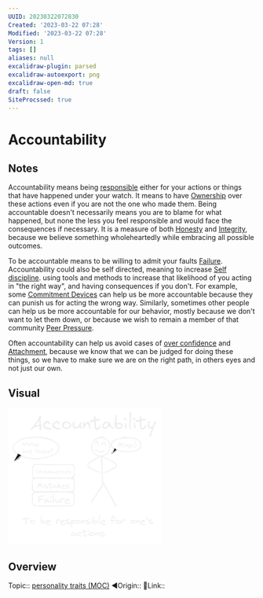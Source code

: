```yaml
---
UUID: 20230322072830
Created: '2023-03-22 07:28'
Modified: '2023-03-22 07:28'
Version: 1
tags: []
aliases: null
excalidraw-plugin: parsed
excalidraw-autoexport: png
excalidraw-open-md: true
draft: false
SiteProcssed: true
---
```


# Accountability

## Notes

Accountability means being [responsible](/notes/responsibility.md) either for your actions or things that have happened under your watch. It means to have [Ownership](/notes/ownership.md) over these actions even if you are not the one who made them. Being accountable doesn't necessarily means you are to blame for what happened, but none the less you feel responsible and would face the consequences if necessary. It is a measure of both [Honesty](/notes/honesty.md) and [Integrity](/notes/integrity.md), because we believe something wholeheartedly while embracing all possible outcomes. 

To be accountable means to be willing to admit your faults [Failure](/notes/failure.md).
Accountability could also be self directed, meaning to increase [Self discipline](/notes/self-control.md). using tools and methods to increase that likelihood of you acting in "the right way", and having consequences if you don't. For example, some [Commitment Devices](/notes/commitment-devices.md) can help us be more accountable because they can punish us for acting the wrong way. Similarly, sometimes other people can help us be more accountable for our behavior, mostly because we don't want to let them down, or because we wish to remain a member of that community [Peer Pressure](/notes/social-environment.md).

Often accountability can help us avoid cases of [over confidence](/notes/over-confidence.md) and [Attachment](/notes/attachment.md), because we know that we can be judged for doing these things, so we have to make sure we are on the right path, in others eyes and not just our own.

## Visual

![Accountability.webp](/notes/accountability.webp)

## Overview
Topic:: [personality traits (MOC)](/mocs/personality-traits-moc.md)
◀Origin::
🔗Link:: 

